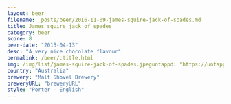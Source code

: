 ```yaml
---
layout: beer
filename: _posts/beer/2016-11-09-james-squire-jack-of-spades.md
title: James squire jack of spades
category: beer
score: 8
beer-date: "2015-04-13"
desc: "A very nice chocolate flavour"
permalink: /beer/:title.html
img: /img/list/james-squire-jack-of-spades.jpeguntappd: "https://untappd.com/b/malt-shovel-brewery-james-squire-jack-of-spades-porter/79887"
country: "Australia"
brewery: "Malt Shovel Brewery"
breweryURL: "breweryURL"
style: "Porter - English"
---
```

